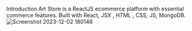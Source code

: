 Introduction 
Art Store is a ReactJS  ecommerce platform with essential commerce features. Built with React, JSX , HTML , CSS, JS, MongoDB.![Screenshot 2023-12-02 180148](https://github.com/Wadgaonkarprathameshdeepak/Arts-Store/assets/95523666/c5e98c98-50c8-457b-a97c-4aac543a0f61)

